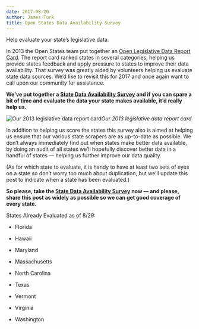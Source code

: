 ```yaml
---
date: 2017-08-20
author: James Turk
title: Open States Data Availability Survey
---
```


Help evaluate your state’s legislative data.

In 2013 the Open States team put together an [Open Legislative Data Report Card](https://openstates.org/reportcard/). The report card ranked states in several categories, helping us provide states feedback and apply pressure to states to improve their data availability. That survey was greatly aided by volunteers helping us evaluate state data sources. We’d like to revisit this for 2017 and once again want to call upon our community for assistance.

**We’ve put together a [State Data Availability Survey](https://goo.gl/forms/ib4Nhbi5hHnQsjcz1) and if you can spare a bit of time and evaluate the data your state makes available, it’d really help us.**

![Our 2013 legislative data report card](https://cdn-images-1.medium.com/max/2000/1*2XqMX4tIAdOqGJG1IfqGuw.png)*Our 2013 legislative data report card*

In addition to helping us score the states this survey also is aimed at helping us ensure that our various state scrapers are as up-to-date as possible. We don’t always immediately find out when states make better data available, by doing an audit of all states we’ll hopefully discover better data in a handful of states — helping us further improve our data quality.

(As for which state to evaluate, it is handy to have at least two sets of eyes on a state so don’t worry too much about duplication, but we’ll update this post to indicate when a state has been evaluated.)

**So please, take the [State Data Availability Survey](https://goo.gl/forms/ib4Nhbi5hHnQsjcz1) now — and please, share this post as widely as possible so we can get good coverage of every state.**

States Already Evaluated as of 8/29:

* Florida

* Hawaii

* Maryland

* Massachusetts

* North Carolina

* Texas

* Vermont

* Virginia

* Washington
